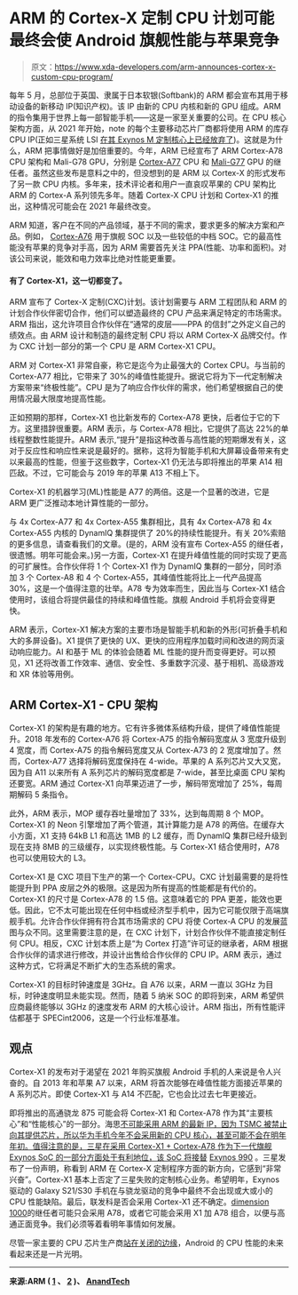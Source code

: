 # ARM 的 Cortex-X 定制 CPU 计划可能最终会使 Android 旗舰性能与苹果竞争

> 原文：<https://www.xda-developers.com/arm-announces-cortex-x-custom-cpu-program/>

每年 5 月，总部位于英国、隶属于日本软银(Softbank)的 ARM 都会宣布其用于移动设备的新移动 IP(知识产权)。该 IP 由新的 CPU 内核和新的 GPU 组成。ARM 的指令集用于世界上每一部智能手机——这是一家至关重要的公司。在 CPU 核心架构方面，从 2021 年开始，note 的每个主要移动芯片厂商都将使用 ARM 的库存 CPU IP(正如三星系统 LSI [在其 Exynos M 定制核心上已经放弃了](https://www.xda-developers.com/samsung-galaxy-s20-plus-review/))。这就是为什么，ARM 把事情做好是加倍重要的。今年，ARM 已经宣布了 ARM Cortex-A78 CPU 架构和 Mali-G78 GPU，分别是 [Cortex-A77](https://www.xda-developers.com/arm-cortex-a77-cpu-announcement/) CPU 和 [Mali-G77](https://www.xda-developers.com/arm-mali-g77-valhall-gpu-announcement/) GPU 的继任者。虽然这些发布是意料之中的，但没想到的是 ARM 以 Cortex-X 的形式发布了另一款 CPU 内核。多年来，技术评论者和用户一直哀叹苹果的 CPU 架构比 ARM 的 Cortex-A 系列领先多年。随着 Cortex-X CPU 计划和 Cortex-X1 的推出，这种情况可能会在 2021 年最终改变。

ARM 知道，客户在不同的产品领域，基于不同的需求，要求更多的解决方案和产品。例如， [Cortex-A76](https://www.xda-developers.com/arm-cortex-a76-cpu-mali-g76-gpu-mali-v76-vpu-announcement/) 用于旗舰 SOC 以及一些较低的中档 SOC。它的最高性能没有苹果的竞争对手高，因为 ARM 需要首先关注 PPA(性能、功率和面积)。对该公司来说，能效和电力效率比绝对性能更重要。

#### 有了 Cortex-X1，这一切都变了。

ARM 宣布了 Cortex-X 定制(CXC)计划。该计划需要与 ARM 工程团队和 ARM 的计划合作伙伴密切合作，他们可以塑造最终的 CPU 产品来满足特定的市场需求。ARM 指出，这允许项目合作伙伴在“通常的皮层——PPA 的信封”之外定义自己的绩效点。由 ARM 设计和制造的最终定制 CPU 将以 ARM Cortex-X 品牌交付。作为 CXC 计划一部分的第一个 CPU 是 ARM Cortex-X1 CPU。

ARM 对 Cortex-X1 非常自豪，称它是迄今为止最强大的 Cortex CPU。与当前的 Cortex-A77 相比，它带来了 30%的峰值性能提升。据说它将为下一代定制解决方案带来“终极性能”。CPU 是为了响应合作伙伴的需求，他们希望根据自己的使用情况最大限度地提高性能。

正如预期的那样，Cortex-X1 也比新发布的 Cortex-A78 更快，后者位于它的下方。这里措辞很重要。ARM 表示，与 Cortex-A78 相比，它提供了高达 22%的单线程整数性能提升。ARM 表示,“提升”是指这种改善与高性能的短期爆发有关，这对于反应性和响应性来说是最好的。据称，这将为智能手机和大屏幕设备带来有史以来最高的性能，但鉴于这些数字，Cortex-X1 仍无法与即将推出的苹果 A14 相匹敌。不过，它可能会与 2019 年的苹果 A13 不相上下。

Cortex-X1 的机器学习(ML)性能是 A77 的两倍。这是一个显著的改进，它是 ARM 更广泛推动本地计算性能的一部分。

与 4x Cortex-A77 和 4x Cortex-A55 集群相比，具有 4x Cortex-A78 和 4x Cortex-A55 内核的 DynamIQ 集群提供了 20%的持续性能提升。有关 20%索赔的更多信息，请查看我们的文章。(是的，ARM 没有宣布 Cortex-A55 的继任者，很遗憾。明年可能会来。)另一方面，Cortex-X1 在提升峰值性能的同时实现了更高的可扩展性。合作伙伴将 1 个 Cortex-X1 作为 DynamIQ 集群的一部分，同时添加 3 个 Cortex-A8 和 4 个 Cortex-A55，其峰值性能将比上一代产品提高 30%，这是一个值得注意的壮举。A78 专为效率而生，因此当与 Cortex-X1 结合使用时，该组合将提供最佳的持续和峰值性能。旗舰 Android 手机将会变得更快。

ARM 表示，Cortex-X1 解决方案的主要市场是智能手机和新的外形(可折叠手机和大的多屏设备)。X1 提供了更快的 UX、更快的应用程序加载时间和改进的网页滚动响应能力。AI 和基于 ML 的体验会随着 ML 性能的提升而变得更好。可以预见，X1 还将改善工作效率、通信、安全性、多重数字沉浸、基于相机、高级游戏和 XR 体验等用例。

## ARM Cortex-X1 - CPU 架构

Cortex-X1 的架构是有趣的地方。它有许多微体系结构升级，提供了峰值性能提升。2018 年发布的 Cortex-A76 将 Cortex-A75 的指令解码宽度从 3 宽度升级到 4 宽度，而 Cortex-A75 的指令解码宽度又从 Cortex-A73 的 2 宽度增加了。然而，Cortex-A77 选择将解码宽度保持在 4-wide。苹果的 A 系列芯片又大又宽，因为自 A11 以来所有 A 系列芯片的解码宽度都是 7-wide，甚至比桌面 CPU 架构还要宽。ARM 通过 Cortex-X1 向苹果迈进了一步，解码带宽增加了 25%，每周期解码 5 条指令。

此外，ARM 表示，MOP 缓存吞吐量增加了 33%，达到每周期 8 个 MOP。Cortex-X1 的 Neon 引擎增加了两个管道，其计算能力是 A78 的两倍。在缓存大小方面，X1 支持 64kB L1 和高达 1MB 的 L2 缓存，而 DynamIQ 集群已经升级到现在支持 8MB 的三级缓存，以实现终极性能。与 Cortex-X1 结合使用时，A78 也可以使用较大的 L3。

Cortex-X1 是 CXC 项目下生产的第一个 Cortex-CPU。CXC 计划最需要的是将性能提升到 PPA 皮层之外的极限。这是因为所有提高的性能都是有代价的。Cortex-X1 的尺寸是 Cortex-A78 的 1.5 倍。这意味着它的 PPA 更差，能效也更低。因此，它不太可能出现在任何中档或经济型手机中，因为它可能仅限于高端旗舰手机。允许合作伙伴拥有符合其市场需求的 CPU 将使 Cortex-A CPU 的发展蓝图与众不同。这里需要注意的是，在 CXC 计划下，计划合作伙伴不能直接定制任何 CPU。相反，CXC 计划本质上是“为 Cortex 打造”许可证的继承者，ARM 根据合作伙伴的请求进行修改，并设计出售给合作伙伴的 CPU IP。ARM 表示，通过这种方式，它将满足不断扩大的生态系统的需求。

Cortex-X1 的目标时钟速度是 3GHz。自 A76 以来，ARM 一直以 3GHz 为目标，时钟速度明显未能实现。然而，随着 5 纳米 SOC 的即将到来，ARM 希望供应商最终能够以 3GHz 的速度发布 ARM 的大核心设计。ARM 指出，所有性能评估都基于 SPECint2006，这是一个行业标准基准。

## 观点

Cortex-X1 的发布对于渴望在 2021 年购买旗舰 Android 手机的人来说是令人兴奋的。自 2013 年和苹果 A7 以来，ARM 将首次能够在峰值性能方面接近苹果的 A 系列芯片。即使 Cortex-X1 与 A14 不匹配，它也会比过去七年更接近。

即将推出的高通骁龙 875 可能会将 Cortex-X1 和 Cortex-A78 作为其“主要核心”和“性能核心”的一部分。海思[不可能采用 ARM 的最新 IP，因为 TSMC 被禁止向其提供芯片，所以华为手机今年不会采用新的 CPU 核心，甚至可能不会在明年年初。值得注意的是，三星在采用 Cortex-X1 + Cortex-A78 作为下一代旗舰 Exynos SoC 的一部分方面处于有利地位，该 SoC 将接替](https://www.xda-developers.com/huawei-honor-high-end-mediatek-chipsets-new-phones-new-u-s-trade-restrictions/) [Exynos 990](https://www.xda-developers.com/samsung-exynos-990-5g-modem-5123-7nm/) 。三星发布了一份声明，称看到 ARM 在 Cortex-X 定制程序方面的新方向，它感到“非常兴奋”。Cortex-X1 基本上否定了三星失败的定制核心业务。希望明年，Exynos 驱动的 Galaxy S21/S30 手机在与骁龙驱动的竞争中最终不会出现或大或小的 CPU 性能缺陷。最后，联发科是否会采用 Cortex-X1 还不确定。[dimension 1000](https://www.xda-developers.com/mediatek-dimensity-1000-plus-new-5g-chip-144hz-display/)的继任者可能只会采用 A78，或者它可能会采用 X1 加 A78 组合，以便与高通正面竞争。我们必须等着看明年事情如何发展。

尽管一家主要的 CPU 芯片生产商[站在关闭的边缘](https://www.xda-developers.com/huawei-honor-high-end-mediatek-chipsets-new-phones-new-u-s-trade-restrictions/)，Android 的 CPU 性能的未来看起来还是一片光明。

* * *

**来源:ARM ( [1](https://community.arm.com/developer/ip-products/processors/b/processors-ip-blog/posts/arm-cortex-x-custom-program) 、 [2](https://www.arm.com/company/news/2020/05/new-arm-ip-delivers-true-digital-immersion-for-the-5g-era) )、 [AnandTech](https://www.anandtech.com/show/15813/arm-cortex-a78-cortex-x1-cpu-ip-diverging)**